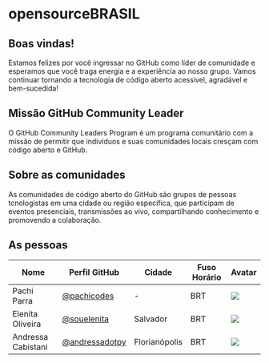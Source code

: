 # opensourceBRASIL

## Boas vindas!

Estamos felizes por você ingressar no GitHub como líder de comunidade e esperamos que você traga energia e a experiência ao nosso grupo.
Vamos continuar tornando a tecnologia de código aberto acessível, agradável e bem-sucedida!

## Missão GitHub Community Leader 

O GitHub Community Leaders Program é um programa comunitário com a missão de permitir que indivíduos e suas comunidades locais cresçam com código aberto e GitHub.

## Sobre as comunidades
As comunidades de código aberto do GitHub são grupos de pessoas tcnologistas em uma cidade ou região específica, que participam de eventos presenciais,  transmissões ao vivo, compartilhando conhecimento e promovendo a colaboração.


## As pessoas

| Nome | Perfil GitHub  | Cidade| Fuso Horário| Avatar |
|---|---|---|---|---|
| Pachi Parra | [@pachicodes](https://github.com/pachicodes) | - | BRT | ![](https://avatars.githubusercontent.com/pachicodes?s=64) |
| Elenita Oliveira | [@souelenita](https://github.com/souelenita) | Salvador | BRT | ![](https://avatars.githubusercontent.com/souelenita?s=64) |
| Andressa Cabistani | [@andressadotpy](https://github.com/andressadotpy) | Florianópolis | BRT | ![](https://avatars.githubusercontent.com/andressadotpy?s=64) |
